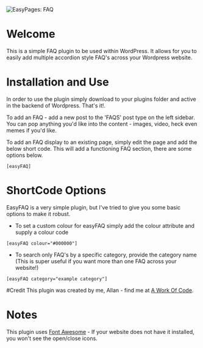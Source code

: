 ![EasyPages: FAQ](http://i.imgur.com/QNAAFXh.png)

# Welcome
This is a simple FAQ plugin to be used within WordPress. It allows for you to easily add multiple accordion style FAQ's across your Wordpress website.

# Installation and Use
In order to use the plugin simply download to your plugins folder and active in the backend of Wordpress. That's it!.

To add an FAQ - add a new post to the 'FAQS' post type on the left sidebar.
You can pop anything you'd like into the content -  images, video, heck even memes if you'd like.

To add an FAQ display to an existing page, simply edit the page and add the below short code.
This will add a functioning FAQ section, there are some options below.

```
[easyFAQ]
```

# ShortCode Options
EasyFAQ is a very simple plugin, but I've tried to give you some basic options to make it robust.

* To set a custom colour for easyFAQ simply add the colour attribute and supply a colour code
```
[easyFAQ colour="#000000"]
```
* To search only FAQ's by a specific category, provide the category name (This is super useful if you want more than one FAQ across your website!)
```
[easyFAQ category="example category"]
```


#Credit
This plugin was created by me, Allan - find me at [A Work Of Code](http://www.aworkofcode.com).

# Notes
This plugin uses [Font Awesome](http://fontawesome.io/) - If your website does not have it installed, you won't see the open/close icons.
